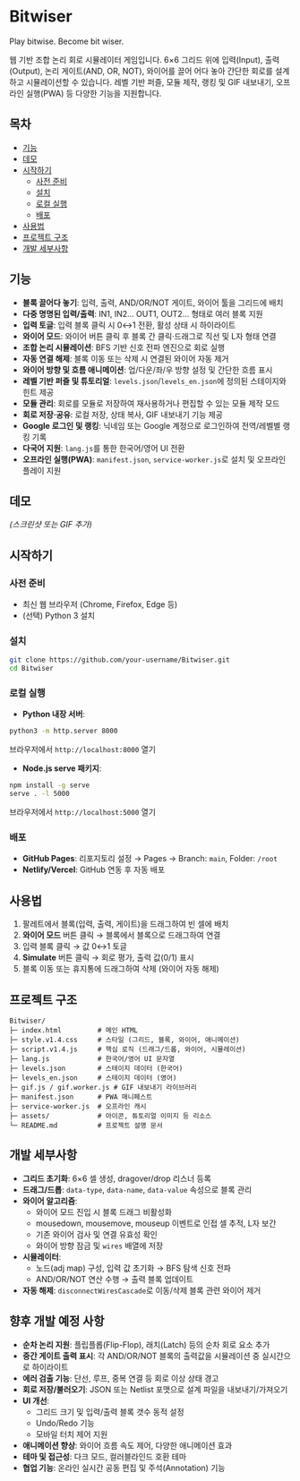 # Bitwiser

Play bitwise. Become bit wiser.

웹 기반 조합 논리 회로 시뮬레이터 게임입니다. 6×6 그리드 위에 입력(Input), 출력(Output), 논리 게이트(AND, OR, NOT), 와이어를 끌어
어다 놓아 간단한 회로를 설계하고 시뮬레이션할 수 있습니다. 레벨 기반 퍼즐, 모듈 제작, 랭킹 및 GIF 내보내기, 오프라인 실행(PWA) 등 다양한 기능을 지원합니다.
## 목차
- [기능](#기능)
- [데모](#데모)
- [시작하기](#시작하기)
  - [사전 준비](#사전-준비)
  - [설치](#설치)
  - [로컬 실행](#로컬-실행)
  - [배포](#배포)
- [사용법](#사용법)
- [프로젝트 구조](#프로젝트-구조)
- [개발 세부사항](#개발-세부사항)

## 기능
- **블록 끌어다 놓기**: 입력, 출력, AND/OR/NOT 게이트, 와이어 툴을 그리드에 배치
- **다중 명명된 입력/출력**: IN1, IN2… OUT1, OUT2… 형태로 여러 블록 지원
- **입력 토글**: 입력 블록 클릭 시 0↔1 전환, 활성 상태 시 하이라이트
- **와이어 모드**: 와이어 버튼 클릭 후 블록 간 클릭·드래그로 직선 및 L자 형태 연결
- **조합 논리 시뮬레이션**: BFS 기반 신호 전파 엔진으로 회로 실행
- **자동 연결 해제**: 블록 이동 또는 삭제 시 연결된 와이어 자동 제거
- **와이어 방향 및 흐름 애니메이션**: 업/다운/좌/우 방향 설정 및 간단한 흐름 표시
- **레벨 기반 퍼즐 및 튜토리얼**: `levels.json`/`levels_en.json`에 정의된 스테이지와 힌트 제공
- **모듈 관리**: 회로를 모듈로 저장하여 재사용하거나 편집할 수 있는 모듈 제작 모드
- **회로 저장·공유**: 로컬 저장, 상태 복사, GIF 내보내기 기능 제공
- **Google 로그인 및 랭킹**: 닉네임 또는 Google 계정으로 로그인하여 전역/레벨별 랭킹 기록
- **다국어 지원**: `lang.js`를 통한 한국어/영어 UI 전환
- **오프라인 실행(PWA)**: `manifest.json`, `service-worker.js`로 설치 및 오프라인 플레이 지원

## 데모
*(스크린샷 또는 GIF 추가)*

## 시작하기

### 사전 준비
- 최신 웹 브라우저 (Chrome, Firefox, Edge 등)
- (선택) Python 3 설치

### 설치
```bash
git clone https://github.com/your-username/Bitwiser.git
cd Bitwiser
```

### 로컬 실행
- **Python 내장 서버**:
```bash
python3 -m http.server 8000
```
브라우저에서 `http://localhost:8000` 열기

- **Node.js serve 패키지**:
```bash
npm install -g serve
serve . -l 5000
```
브라우저에서 `http://localhost:5000` 열기

### 배포
- **GitHub Pages**: 리포지토리 설정 → Pages → Branch: `main`, Folder: `/root`
- **Netlify/Vercel**: GitHub 연동 후 자동 배포

## 사용법
1. 팔레트에서 블록(입력, 출력, 게이트)을 드래그하여 빈 셀에 배치
2. **와이어 모드** 버튼 클릭 → 블록에서 블록으로 드래그하여 연결
3. 입력 블록 클릭 → 값 0↔1 토글
4. **Simulate** 버튼 클릭 → 회로 평가, 출력 값(0/1) 표시
5. 블록 이동 또는 휴지통에 드래그하여 삭제 (와이어 자동 해제)

## 프로젝트 구조
```text
Bitwiser/
├─ index.html         # 메인 HTML
├─ style.v1.4.css     # 스타일 (그리드, 블록, 와이어, 애니메이션)
├─ script.v1.4.js     # 핵심 로직 (드래그/드롭, 와이어, 시뮬레이션)
├─ lang.js            # 한국어/영어 UI 문자열
├─ levels.json        # 스테이지 데이터 (한국어)
├─ levels_en.json     # 스테이지 데이터 (영어)
├─ gif.js / gif.worker.js # GIF 내보내기 라이브러리
├─ manifest.json      # PWA 매니페스트
├─ service-worker.js  # 오프라인 캐시
├─ assets/            # 아이콘, 튜토리얼 이미지 등 리소스
└─ README.md          # 프로젝트 설명 문서
```

## 개발 세부사항
- **그리드 초기화**: 6×6 셀 생성, dragover/drop 리스너 등록
- **드래그/드롭**: `data-type`, `data-name`, `data-value` 속성으로 블록 관리
- **와이어 알고리즘**:
  - 와이어 모드 진입 시 블록 드래그 비활성화
  - mousedown, mousemove, mouseup 이벤트로 인접 셀 추적, L자 보간
  - 기존 와이어 검사 및 연결 유효성 확인
  - 와이어 방향 잠금 및 `wires` 배열에 저장
- **시뮬레이터**:
  - 노드(adj map) 구성, 입력 값 초기화 → BFS 탐색 신호 전파
  - AND/OR/NOT 연산 수행 → 출력 블록 업데이트
- **자동 해제**: `disconnectWiresCascade`로 이동/삭제 블록 관련 와이어 제거

## 향후 개발 예정 사항
- **순차 논리 지원**: 플립플롭(Flip-Flop), 래치(Latch) 등의 순차 회로 요소 추가  
- **중간 게이트 출력 표시**: 각 AND/OR/NOT 블록의 출력값을 시뮬레이션 중 실시간으로 하이라이트  
- **에러 검출 기능**: 단선, 루프, 중복 연결 등 회로 이상 상태 경고  
- **회로 저장/불러오기**: JSON 또는 Netlist 포맷으로 설계 파일을 내보내기/가져오기  
- **UI 개선**:  
  - 그리드 크기 및 입력/출력 블록 갯수 동적 설정  
  - Undo/Redo 기능  
  - 모바일 터치 제어 지원  
- **애니메이션 향상**: 와이어 흐름 속도 제어, 다양한 애니메이션 효과  
- **테마 및 접근성**: 다크 모드, 컬러블라인드 호환 테마
- **협업 기능**: 온라인 실시간 공동 편집 및 주석(Annotation) 기능

